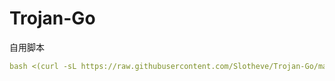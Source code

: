 # Trojan-Go

自用脚本
```yaml
bash <(curl -sL https://raw.githubusercontent.com/Slotheve/Trojan-Go/main/trojan-go.sh)
